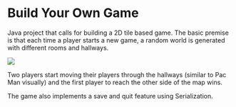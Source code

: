 # Build Your Own Game 

Java project that calls for building a 2D tile based game. The basic premise is that each time a player starts a new game, a random world is generated with different rooms and hallways. 

<img src="demo.gif">

Two players start moving their players through the hallways (similar to Pac Man visually) and the first player to reach the other side of the map wins. 

The game also implements a save and quit feature using Serialization. 
